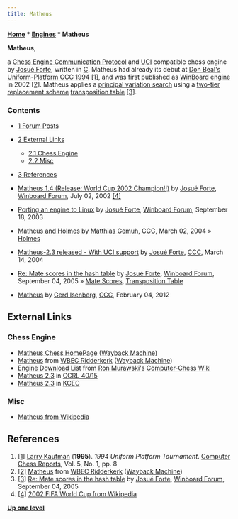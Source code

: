 ```yaml
---
title: Matheus
---
```

**[Home](Home "Home") \* [Engines](Engines "Engines") \* Matheus**


**Matheus**,  

a [Chess Engine Communication Protocol](Chess_Engine_Communication_Protocol "Chess Engine Communication Protocol") and [UCI](UCI "UCI") compatible chess engine by [Josué Forte](Josu%C3%A9_Forte "Josué Forte"), written in [C](C "C"). 
Matheus had already its debut at [Don Beal's](Don_Beal "Don Beal") [Uniform-Platform CCC 1994](UPCCC_1994 "UPCCC 1994")
<a id="cite-note-1" href="#cite-ref-1">[1]</a>, 
and was first published as [WinBoard engine](Category:WinBoard "Category:WinBoard") in 2002 
<a id="cite-note-2" href="#cite-ref-2">[2]</a>. 
Matheus applies a [principal variation search](Principal_Variation_Search "Principal Variation Search") using a [two-tier replacement scheme](Transposition_Table#TwoTier "Transposition Table") [transposition table](Transposition_Table "Transposition Table") <a id="cite-note-3" href="#cite-ref-3">[3]</a>.



### Contents


* [1 Forum Posts](#forum-posts)
* [2 External Links](#external-links)
	+ [2.1 Chess Engine](#chess-engine)
	+ [2.2 Misc](#misc)
* [3 References](#references)






* [Matheus 1.4 (Release: World Cup 2002 Champion!!)](http://www.open-aurec.com/wbforum/viewtopic.php?f=18&t=38017) by [Josué Forte](Josu%C3%A9_Forte "Josué Forte"), [Winboard Forum](Computer_Chess_Forums "Computer Chess Forums"), July 02, 2002 <a id="cite-note-4" href="#cite-ref-4">[4]</a>
* [Porting an engine to Linux](http://www.open-aurec.com/wbforum/viewtopic.php?f=18&t=44182) by [Josué Forte](Josu%C3%A9_Forte "Josué Forte"), [Winboard Forum](Computer_Chess_Forums "Computer Chess Forums"), September 18, 2003
* [Matheus and Holmes](https://www.stmintz.com/ccc/index.php?id=352385) by [Matthias Gemuh](Matthias_Gemuh "Matthias Gemuh"), [CCC](CCC "CCC"), March 02, 2004 » [Holmes](Holmes "Holmes")
* [Matheus-2.3 released - With UCI support](https://www.stmintz.com/ccc/index.php?id=354615) by [Josué Forte](Josu%C3%A9_Forte "Josué Forte"), [CCC](CCC "CCC"), March 14, 2004
* [Re: Mate scores in the hash table](http://www.open-aurec.com/wbforum/viewtopic.php?f=4&t=3405#p17152) by [Josué Forte](Josu%C3%A9_Forte "Josué Forte"), [Winboard Forum](Computer_Chess_Forums "Computer Chess Forums"), September 04, 2005 » [Mate Scores](Score#MateScores "Score"), [Transposition Table](Transposition_Table "Transposition Table")
* [Matheus](http://www.talkchess.com/forum3/viewtopic.php?f=2&t=42318) by [Gerd Isenberg](Gerd_Isenberg "Gerd Isenberg"), [CCC](CCC "CCC"), February 04, 2012


## External Links


### Chess Engine


* [Matheus Chess HomePage](http://web.archive.org/web/20040804201711/http://www.matheuschess.hpg.ig.com.br/index.htm) ([Wayback Machine](https://en.wikipedia.org/wiki/Wayback_Machine))
* [Matheus](http://web.archive.org/web/20121209201403/http://wbec-ridderkerk.nl/html/details1/Matheus.html) from [WBEC Ridderkerk](WBEC "WBEC") ([Wayback Machine](https://en.wikipedia.org/wiki/Wayback_Machine))
* [Engine Download List](http://www.computer-chess.org/doku.php?id=computer_chess:wiki:download:engine_download_list) from [Ron Murawski's](Ron_Murawski "Ron Murawski") [Computer-Chess Wiki](http://computer-chess.org/doku.php?id=home)
* [Matheus 2.3](https://www.computerchess.org.uk/ccrl/4040/cgi/engine_details.cgi?print=Details&each_game=1&eng=Matheus%202.3) in [CCRL 40/15](CCRL "CCRL")
* [Matheus 2.3](http://kirill-kryukov.com/chess/kcec/cgi/engine_details.cgi?print=Details&each_game=1&eng=Matheus%202.3) in [KCEC](KCEC "KCEC")


### Misc


* [Matheus from Wikipedia](https://en.wikipedia.org/wiki/Matheus)


## References


1. <a id="cite-ref-1" href="#cite-note-1">[1]</a> [Larry Kaufman](Larry_Kaufman "Larry Kaufman") (**1995**). *1994 Uniform Platform Tournament*. [Computer Chess Reports](Computer_Chess_Reports "Computer Chess Reports"), Vol. 5, No. 1, pp. 8
2. <a id="cite-ref-2" href="#cite-note-2">[2]</a> [Matheus](http://web.archive.org/web/20121209201403/http://wbec-ridderkerk.nl/html/details1/Matheus.html) from [WBEC Ridderkerk](WBEC "WBEC") ([Wayback Machine](https://en.wikipedia.org/wiki/Wayback_Machine))
3. <a id="cite-ref-3" href="#cite-note-3">[3]</a> [Re: Mate scores in the hash table](http://www.open-aurec.com/wbforum/viewtopic.php?f=4&t=3405#p17152) by [Josué Forte](Josu%C3%A9_Forte "Josué Forte"), [Winboard Forum](Computer_Chess_Forums "Computer Chess Forums"), September 04, 2005
4. <a id="cite-ref-4" href="#cite-note-4">[4]</a> [2002 FIFA World Cup from Wikipedia](https://en.wikipedia.org/wiki/2002_FIFA_World_Cup)

**[Up one level](Engines "Engines")**







 
